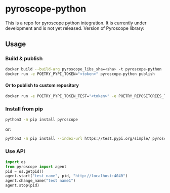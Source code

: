 # pyroscope-python

This is a repo for pyroscope python integration. It is currently under development and is not yet released. 
Version of Pyroscope library: <sha>

## Usage

### Build & publish

```sh
docker build --build-arg pyroscope_libs_sha=<sha> -t pyroscope-python .
docker run -e POETRY_PYPI_TOKEN="<token>" pyroscope-python publish
```

#### Or to publish to custom repository
```sh
docker run -e POETRY_PYPI_TOKEN_TEST="<token>" -e POETRY_REPOSITORIES_TEST_URL="https://test.pypi.org/legacy/" pyroscope-python publish -r test
```

### Install from pip
```sh
python3 -m pip install pyroscope
```
or:  
```sh
python3 -m pip install --index-url https://test.pypi.org/simple/ pyroscope
```

### Use API
```python
import os
from pyroscope import agent
pid = os.getpid()
agent.start("test name", pid, "http://localhost:4040")
agent.change_name("test name1")
agent.stop(pid)

```
